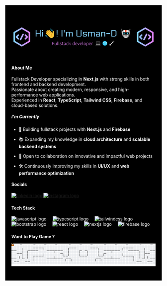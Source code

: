 <div style="background-color: black; color: white; padding: 20px;">

![banner](img/github-header-bannerxxx.png)

<h4 style="color:white;">About Me</h4>  
Fullstack Developer specializing in <b>Next.js</b> with strong skills in both frontend and backend development.<br>
Passionate about creating modern, responsive, and high-performance web applications.<br>
Experienced in <b>React</b>, <b>TypeScript</b>, <b>Tailwind CSS</b>, <b>Firebase</b>, and cloud-based solutions.


<h5 style="color:white;">I'm Currently </h5>

- 🚀 Building fullstack projects with <span style="font-weight:bold;">Next.js</span> and <span style="font-weight:bold;">Firebase</span>



- 📚 Expanding my knowledge in <span style="font-weight:bold;">cloud architecture</span> and <span style="font-weight:bold;">scalable backend systems</span>
- 🤝 Open to collaboration on innovative and impactful web projects
- 🛠 Continuously improving my skills in <span style="font-weight:bold;">UI/UX</span> and <span style="font-weight:bold;">web performance optimization</span>
<h4 style="color:white;">Socials </h4>

<div align="left">
  <a href="https://www.linkedin.com/in/usman-darusman/" target="_blank">
  <img src="https://raw.githubusercontent.com/maurodesouza/profile-readme-generator/master/src/assets/icons/social/linkedin/default.svg" width="52" height="40" alt="linkedin logo" />
</a>

<a href="https://www.instagram.com/usm4n_d4rusm4n/" target="_blank">
  <img src="https://raw.githubusercontent.com/maurodesouza/profile-readme-generator/master/src/assets/icons/social/instagram/default.svg" width="52" height="40" alt="instagram logo" />
</a>
</div>

###

<h4 style="color:white;">Tech Stack </h4>


<div align="left">
  <img src="https://skillicons.dev/icons?i=js" height="40" alt="javascript logo"  />
  <img width="12" />
  <img src="https://skillicons.dev/icons?i=ts" height="40" alt="typescript logo"  />
  <img width="12" />
  <img src="https://skillicons.dev/icons?i=tailwind" height="40" alt="tailwindcss logo"  />
  <img width="12" />
  <img src="https://skillicons.dev/icons?i=bootstrap" height="40" alt="bootstrap logo"  />
  <img width="12" />
  <img src="https://cdn.jsdelivr.net/gh/devicons/devicon/icons/react/react-original-wordmark.svg" height="40" alt="react logo"  />
  <img width="12" />
   <img src="https://cdn.jsdelivr.net/gh/devicons/devicon/icons/nextjs/nextjs-original.svg" height="40" alt="nextjs logo"  />
  <img width="12" />
  <img src="https://cdn.jsdelivr.net/gh/devicons/devicon/icons/firebase/firebase-plain-wordmark.svg" height="40" alt="firebase logo"  />
</div>

###

<span style="font-weight:bold;">Want to Play Game ?</span>

<picture style="theme:dark">
  <source media="(prefers-color-scheme: dark)" srcset="https://raw.githubusercontent.com/usmandarusman/usmandarusman/output/pacman-contribution-graph-dark.svg">
  <source media="(prefers-color-scheme: light)" srcset="https://raw.githubusercontent.com/usmandarusman/usmandarusman/output/pacman-contribution-graph.svg">
  <img alt="pacman contribution graph" src="https://raw.githubusercontent.com/usmandarusman/usmandarusman/output/pacman-contribution-graph.svg">
</picture>

###
</div>